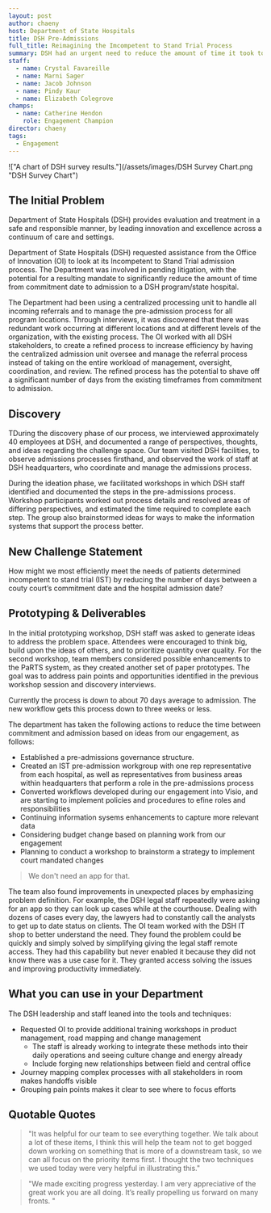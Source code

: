 ```yaml
---
layout: post
author: chaeny
host: Department of State Hospitals
title: DSH Pre-Admissions
full_title: Reimagining the Imcompetent to Stand Trial Process
summary: DSH had an urgent need to reduce the amount of time it took to admit patients into facilities as part of the incompetitent to stand trial process. The existing process was taking up to six months. The team worked with DSH staff across hospitals and the central office to identify redundancies. The initial prototype reduced the expected time to 70 days. The revised prototype further reduced the expected process down to 21 days.
staff:
  - name: Crystal Favareille
  - name: Marni Sager
  - name: Jacob Johnson
  - name: Pindy Kaur
  - name: Elizabeth Colegrove
champs:
  - name: Catherine Hendon
    role: Engagement Champion
director: chaeny
tags:
  - Engagement
---
```


!["A chart of DSH survey results."](/assets/images/DSH Survey Chart.png "DSH Survey Chart")

## The Initial Problem

Department of State Hospitals (DSH) provides evaluation and treatment in a safe and responsible manner, by leading innovation and excellence across a continuum of care and settings.

Department of State Hospitals (DSH) requested assistance from the Office of Innovation (OI) to look at its Incompetent to Stand Trial admission process. The Department was involved in pending litigation, with the potential for a resulting mandate to significantly reduce the amount of time from commitment date to admission to a DSH program/state hospital. 

The Department had been using a centralized processing unit to handle all incoming referrals and to manage the pre-admission process for all program locations. Through interviews, it was discovered that there was redundant work occurring at different locations and at different levels of the organization, with the existing process. The OI worked with all DSH stakeholders, to create a refined process to increase efficiency by having the centralized admission unit oversee and manage the referral process instead of taking on the entire workload of management, oversight, coordination, and review. The refined process has the potential to shave off a significant number of days from the existing timeframes from commitment to admission.

## Discovery

TDuring the discovery phase of our process, we interviewed approximately 40 employees at DSH, and documented a range of perspectives, thoughts, and ideas regarding the challenge space. Our team visited DSH facilities, to observe admissions processes firsthand, and observed the work of staff at DSH headquarters, who coordinate and manage the admissions process.

During the ideation phase, we facilitated workshops in which DSH staff identified and documented the steps in the pre-admissions process. Workshop participants worked out process details and resolved areas of differing perspectives, and estimated the time required to complete each step. The group also brainstormed ideas for ways to make the information systems that support the process better.

## New Challenge Statement

How might we most efficiently meet the needs of patients determined incompetent to stand trial (IST) by reducing the number of days between a couty court’s commitment date and the hospital admission date?

## Prototyping & Deliverables

In the initial prototyping workshop, DSH staff was asked to generate ideas to address the problem space. Attendees were encouraged to think big, build upon the ideas of others, and to prioritize quantity over quality. For the second workshop, team members considered possible enhancements to the PaRTS system, as they created another set of paper prototypes. The goal was to address pain points and opportunities identified in the previous workshop session and discovery interviews.

Currently the process is down to about 70 days average to admission. The new workflow gets this process down to three weeks or less.

The department has taken the following actions to reduce the time between commitment and admission based on ideas from our engagement, as follows:

* Established a pre-admissions governance structure.
* Created an IST pre-admission workgroup with one rep representative from each hospital, as well as representatives from business areas within headquarters that perform a role in the pre-admissions process
* Converted workflows developed during our engagement into Visio, and are starting to implement policies and procedures to efine roles and responsibilities
* Continuing information sysems enhancements to capture more relevant data
* Considering budget change based on planning work from our engagement
* Planning to conduct a workshop to brainstorm a strategy to implement court mandated changes


> We don't need an app for that.



The team also found improvements in unexpected places by emphasizing problem definition. For example, the DSH legal staff repeatedly were asking for an app so they can look up cases while at the courthouse. Dealing with dozens of cases every day, the lawyers had to constantly call the analysts to get up to date status on clients. The OI team worked with the DSH IT shop to better understand the need. They found the problem could be quickly and simply solved by simplifying giving the legal staff remote access. They had this capability but never enabled it because they did not know there was a use case for it. They granted access solving the issues and improving productivity immediately.

## What you can use in your Department

The DSH leadership and staff leaned into the tools and techniques:

* Requested OI to provide additional training workshops in product management, road mapping and change management
  * The staff is already working to integrate these methods into their daily operations and seeing culture change and energy already
  * Include forging new relationships between field and central office
* Journey mapping complex processes with all stakeholders in room makes handoffs visible
* Grouping pain points makes it clear to see where to focus efforts

## Quotable Quotes

> "It was helpful for our team to see everything together. We talk about a lot of these items, I think this will help the team not to get bogged down working on something that is more of a downstream task, so we can all focus on the priority items first. I thought the two techniques we used today were very helpful in illustrating this."

> "We made exciting progress yesterday. I am very appreciative of the great work you are all doing. It’s really propelling us forward on many fronts. "
